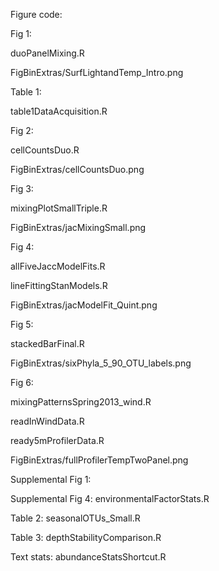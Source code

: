 Figure code:

Fig 1:

duoPanelMixing.R

FigBinExtras/SurfLightandTemp_Intro.png


Table 1:

table1DataAcquisition.R


Fig 2:

cellCountsDuo.R

FigBinExtras/cellCountsDuo.png


Fig 3:

mixingPlotSmallTriple.R

FigBinExtras/jacMixingSmall.png


Fig 4:

allFiveJaccModelFits.R

lineFittingStanModels.R

FigBinExtras/jacModelFit_Quint.png


Fig 5:

stackedBarFinal.R

FigBinExtras/sixPhyla_5_90_OTU_labels.png


Fig 6:

mixingPatternsSpring2013_wind.R

readInWindData.R

ready5mProfilerData.R

FigBinExtras/fullProfilerTempTwoPanel.png


Supplemental Fig 1:

Supplemental Fig 4: environmentalFactorStats.R

Table 2: seasonalOTUs_Small.R

Table 3: depthStabilityComparison.R

Text stats: abundanceStatsShortcut.R
